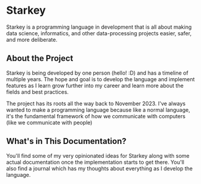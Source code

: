 # Starkey
Starkey is a programming language in development that is all about making data science, informatics, and other data-processing projects easier, safer, and more deliberate.

## About the Project
Starkey is being developed by one person (hello! :D) and has a timeline of multiple years. The hope and goal is to develop the language and implement features as I learn grow further into my career and learn more about the fields and best practices.

The project has its roots all the way back to November 2023. I've always wanted to make a programming language because like a normal language, it's the fundamental framework of how we communicate with computers (like we communicate with people)

## What's in This Documentation?
You'll find some of my very opinionated ideas for Starkey along with some actual documentation once the implementation starts to get there. You'll also find a journal which has my thoughts about everything as I develop the language.